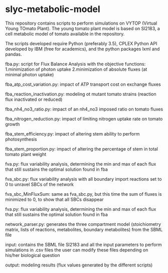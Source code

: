 # slyc-metabolic-model

This repository contains scripts to perform simulations on VYTOP (Virtual Young TOmato Plant).
The young tomato plant model is based on Sl2183, a cell metabolic model of tomato available in the repository.

The scripts developed require Python (preferably 3.5), CPLEX Python API developed by IBM (free for academics), and the python packages lxml and pandas.

fba.py: script for Flux Balance Analysis with the objective functions:
1.minimization of photon uptake
2.minimization of absolute fluxes (at minimal photon uptake)

fba_atp_cost_variation.py: impact of ATP transport cost on exchange fluxes

fba_reaction_inactivation.py: modeling ot mutant tomato strains (reaction flux inactivated or reduced)

fba_nh4_no3_ratio.py: impact of an nh4_no3 imposed ratio on tomato fluxes

fba_nitrogen_reduction.py: impact of limiting nitrogen uptake rate on tomato growth

fba_stem_efficiency.py: impact of altering stem ability to perform photosynthesis

fba_stem_proportion.py: impact of altering the percentage of stem in total tomato plant weight

fva.py: flux variability analysis, determining the min and max of each flux that still sustains the optimal solution found in fba

fva_sbc.py: flux variability analysis with all boundary import reactions set to 0 to unravel SBCs of the network

fva_sbc_MinFluxSum: same as fva_sbc.py, but this time the sum of fluxes is minimized to 0, to show that all SBCs disappear

fva.py: flux variability analysis, determining the min and max of each flux that still sustains the optimal solution found in fba

network_parser.py: generates the three compartment model (stoichiometry matrix, lists of reactions, metabolites, boundary metabolites) from the SBML file

input: contains the SBML file Sl2183 and all the input parameters to perform simulations in .csv files
the user can modify these files depending on his/her biological question

output: modeling results (flux values generated by the different scripts)
